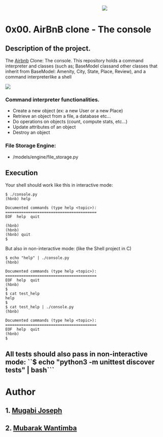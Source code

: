 ![](devtools://devtools/bundled/devtools_app.html?remoteBase=https://devtools.azureedge.net/serve_file/@5ed2a3ace08d6077024f01e03930c3504cbb4e4c/&can_dock=true&panel=elements&isFeedbackEnabled=true&enabledExperiments=keyboardShortcutEditor;msEdgeVSCodeThemes#:~:text=https%3A//s3.amazonaws.com/alx%2Dintranet.hbtn.io/uplo%E2%80%A60351a8a793fcb7107f52ff1b7e12d1daadd8a173c33cbc74c)
![](https://s3.amazonaws.com/alx-intranet.hbtn.io/uplo…0351a8a793fcb7107f52ff1b7e12d1daadd8a173c33cbc74c)

# 0x00. AirBnB clone - The console
## Description of the project.
The [Airbnb](https://www.airbnb.com/) Clone: The console. This repository holds a command interpreter and classes (such as; BaseModel classand other classes that inherit from BaseModel: Amenity, City, State, Place, Review), and a command interpreterlike a shell

![](https://s3.amazonaws.com/alx-intranet.hbtn.io/uplo…6240154edbf3a113e87aa8df9792c9cf9b3af76c4cc51c32c)

### Command interpreter functionalities.
* Create a new object (ex: a new User or a new Place)
* Retrieve an object from a file, a database etc…
* Do operations on objects (count, compute stats, etc…)
* Update attributes of an object
* Destroy an object

### File Storage Engine:
* /models/engine/file_storage.py

## Execution
Your shell should work like this in interactive mode:
```
$ ./console.py
(hbnb) help

Documented commands (type help <topic>):
========================================
EOF  help  quit

(hbnb) 
(hbnb) 
(hbnb) quit
$
```
But also in non-interactive mode: (like the Shell project in C)
```
$ echo "help" | ./console.py
(hbnb)

Documented commands (type help <topic>):
========================================
EOF  help  quit
(hbnb) 
$
$ cat test_help
help
$
$ cat test_help | ./console.py
(hbnb)

Documented commands (type help <topic>):
========================================
EOF  help  quit
(hbnb) 
$
```
All tests should also pass in non-interactive mode: 
``$ echo "python3 -m unittest discover tests" | bash```
---
# Author
## 1. [Mugabi Joseph](https://twitter.com/joseph_mugabi "@twitter.com")
## 2. [Mubarak Wantimba](https://github.com/vantsmoubaraq "@github.com")

